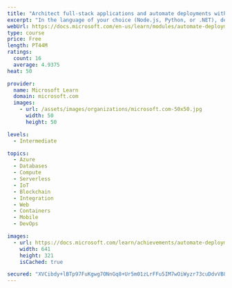 ```yaml
---
title: "Architect full-stack applications and automate deployments with GitHub"
excerpt: "In the language of your choice (Node.js, Python, or .NET), deploy an end-to-end solution to solve the real-world scenario of catching the bus. You'll learn how to architect a solution that uses Azure SQL Database, Azure Functions, Azure Static Web Apps, Logic Apps, Visual Studio Code, and GitHub Actions."
webUrl: https://docs.microsoft.com/en-us/learn/modules/automate-deployments-github-actions-azure/
type: course
price: Free
length: PT44M
ratings:
  count: 16
  average: 4.9375
heat: 50

provider:
  name: Microsoft Learn
  domain: microsoft.com
  images:
    - url: /assets/images/organizations/microsoft.com-50x50.jpg
      width: 50
      height: 50

levels:
  - Intermediate

topics:
  - Azure
  - Databases
  - Compute
  - Serverless
  - IoT
  - Blockchain
  - Integration
  - Web
  - Containers
  - Mobile
  - DevOps

images:
  - url: https://docs.microsoft.com/learn/achievements/automate-deployments-github-actions-azure-social.png
    width: 641
    height: 321
    isCached: true

secured: "XVCibdy+lBTp97FuKgwg7ONnGq8+Ur5m01zLrFFu5IM7wOiWyzr73cuDdvVB8fqekv6pJH/v3wxPyxs0x/frP6fzIeiiqiMzOXpO6q4kInEOZTwZGNsQe7MOfUeiR8BEwIL5oViJ7lHqxFDvwfDRST3TwdpRwf+5nbibgFuVWBfQ8LTdQb70saWqvNv1feu9+7eSiCTBuxqdc2ffDS808+76/la7uiMwDmfV4Tswpk1JbPTUWGMwaZwcPjrZucaqd5Y6GSD58p3U+GpFL/WXOIHvT+qsd/r3yO5BEPwJXW7KRyxelraZI4pJuAGn/BGaCPwks9OO6qzfqLDQZ9AZiti76S78hgSJjcygVBCpzjZTP8UYsOYRCfQO7MVNgBnQcJgdh6ofV5LDKohGAu/welYAfIR8+YQgKh0IvtXiz4E=;T0nYyFcn+vDuHS0718TWIg=="
---
```


